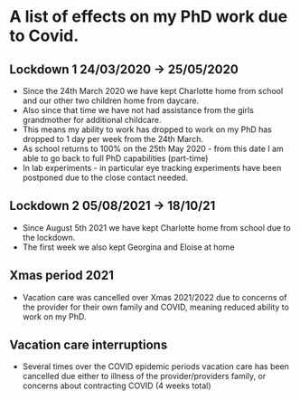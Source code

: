 # A list of effects on my PhD work due to Covid.

## Lockdown 1 24/03/2020 -\> 25/05/2020

  - Since the 24th March 2020 we have kept Charlotte home from school
    and our other two children home from daycare.
  - Also since that time we have not had assistance from the girls
    grandmother for additional childcare.
  - This means my ability to work has dropped to work on my PhD has
    dropped to 1 day per week from the 24th March.
  - As school returns to 100% on the 25th May 2020 - from this date I am
    able to go back to full PhD capabilities (part-time)
  - In lab experiments - in particular eye tracking experiments have
    been postponed due to the close contact needed.

## Lockdown 2 05/08/2021 -\> 18/10/21

  - Since August 5th 2021 we have kept Charlotte home from school due to
    the lockdown.
  - The first week we also kept Georgina and Eloise at home

## Xmas period 2021

  - Vacation care was cancelled over Xmas 2021/2022 due to concerns of
    the provider for their own family and COVID, meaning reduced ability
    to work on my PhD.

## Vacation care interruptions

  - Several times over the COVID epidemic periods vacation care has been
    cancelled due either to illness of the provider/providers family, or
    concerns about contracting COVID (4 weeks total)
